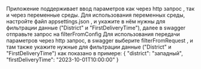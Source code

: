 Приложение поддерживает ввод параметров как через http запрос , так и через переменные среды.
Для использования переменных среды, настройте файл appsettings.json , и укажите в нём нужны для фильтрации данные ("District" и "FirstDeliveryTime"), далее в swagger отправьте запрос на filterFromConfig
Для использования передачи параметров через http запрос, в swagger выберите filterFromRequest , и там также укажите нужные для фильтрации данные ("District" и "FirstDeliveryTime") как показано в примере:
{
  "district": "западный",
  "firstDeliveryTime": "2023-10-01T10:00:00"
}
